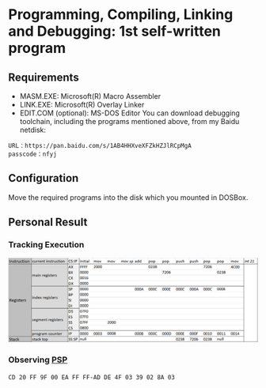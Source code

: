 # Programming, Compiling, Linking and Debugging: 1st self-written program
## Requirements
- MASM.EXE: Microsoft(R) Macro Assembler 
- LINK.EXE: Microsoft(R) Overlay Linker
- EDIT.COM (optional): MS-DOS Editor
You can download debugging toolchain, including the programs mentioned above, from my Baidu netdisk:
```
URL：https://pan.baidu.com/s/1AB4HHXveXFZkHZJlRCpMgA 
passcode：nfyj
```
## Configuration
Move the required programs into the disk which you mounted in DOSBox.
## Personal Result
### Tracking Execution
![lab3-trace](../data/lab3-trace.png)
### Observing [PSP](https://en.wikipedia.org/wiki/Program_Segment_Prefix)
``` assembly
CD 20 FF 9F 00 EA FF FF-AD DE 4F 03 39 02 8A 03
```
